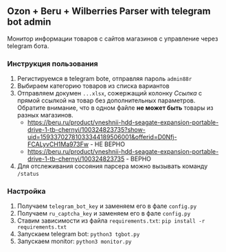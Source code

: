 ## Ozon + Beru + Wilberries Parser with telegram bot admin

Монитор информации товаров с сайтов магазинов с управление через telegram бота.

### Инструкция пользования 
1. Регистируемся в telegram bote, отправляя пароль `admin88r`
2. Выбираем категорию товаров из списка вариантов
3. Отправляем докумен `...xlsx`, сожержащий колонку _Ссылка_ с прямой ссылкой на товар без дополнительных параметров. Обратите внимание, что в одном файле __не может быть__ товары из разных магазинов.
    * https://beru.ru/product/vneshnii-hdd-seagate-expansion-portable-drive-1-tb-chernyi/100324823735?show-uid=15933702781033344189506001&offerid=D0Nfj-FCALyvCH1Ma973Fw - НЕ ВЕРНО
    * https://beru.ru/product/vneshnii-hdd-seagate-expansion-portable-drive-1-tb-chernyi/100324823735 - ВЕРНО
4. Для отслеживания сосояния парсера можно вызывать команду `/status`

### Настройка

1. Получаем `telegram_bot_key` и заменяем его в фале `config.py`
2. Получаем `ru_captcha_key` и заменяем его в фале `config.py`
3. Ставим зависимости из файла `requirements.txt`: `pip install -r requirements.txt`
4. Запускаем telegram bot: `python3 tgbot.py`
5. Запускаем monitor: `python3 monitor.py`